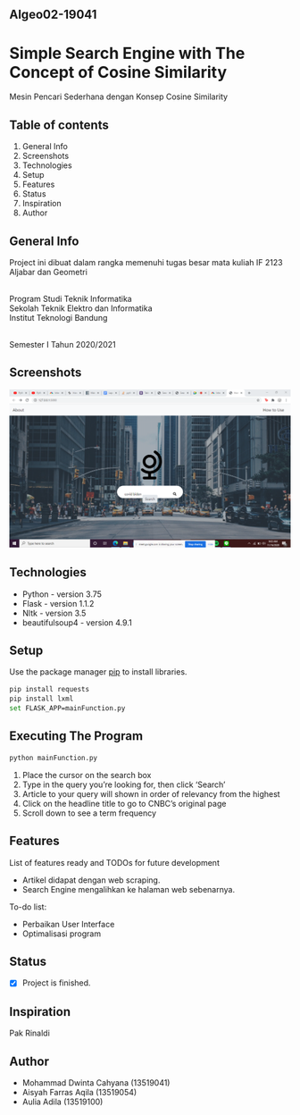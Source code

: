 ## Algeo02-19041
# Simple Search Engine with The Concept of Cosine Similarity
Mesin Pencari Sederhana dengan Konsep Cosine Similarity 

## Table of contents
  1. General Info
  2. Screenshots
  3. Technologies
  4. Setup
  5. Features
  6. Status
  7. Inspiration
  8. Author

## General Info
Project ini dibuat dalam rangka memenuhi tugas besar mata kuliah IF 2123 Aljabar dan Geometri 

<br />  Program Studi Teknik Informatika
<br />  Sekolah Teknik Elektro dan Informatika
<br />  Institut Teknologi Bandung

<br />  Semester I Tahun 2020/2021

## Screenshots
![picture alt](./img/homepage.png)

## Technologies
* Python - version 3.75
* Flask - version 1.1.2
* Nltk - version 3.5
* beautifulsoup4 - version 4.9.1

## Setup
Use the package manager [pip](https://pip.pypa.io/en/stable/) to install libraries.
```bash
pip install requests
pip install lxml
set FLASK_APP=mainFunction.py
```

## Executing The Program
```bash
python mainFunction.py
```
  1. Place the cursor on the search box
  2. Type in the query you’re looking for, then click ‘Search’
  3. Article to your query will shown in order of relevancy from the highest
  4. Click on the headline title to go to CNBC’s original page
  5. Scroll down to see a term frequency 


## Features
List of features ready and TODOs for future development
* Artikel didapat dengan web scraping.
* Search Engine mengalihkan ke halaman web sebenarnya.

To-do list:
* Perbaikan User Interface
* Optimalisasi program

## Status
- [x] Project is finished.

## Inspiration
Pak Rinaldi

## Author
* Mohammad Dwinta Cahyana (13519041)
* Aisyah Farras Aqila (13519054)
* Aulia Adila (13519100)
